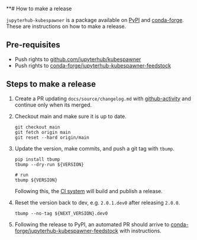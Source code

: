 \*\*# How to make a release

`jupyterhub-kubespawner` is a package available on [PyPI][] and [conda-forge][].
These are instructions on how to make a release.

## Pre-requisites

- Push rights to [github.com/jupyterhub/kubespawner][]
- Push rights to [conda-forge/jupyterhub-kubespawner-feedstock][]

## Steps to make a release

1. Create a PR updating `docs/source/changelog.md` with [github-activity][] and
   continue only when its merged.

1. Checkout main and make sure it is up to date.

   ```shell
   git checkout main
   git fetch origin main
   git reset --hard origin/main
   ```

1. Update the version, make commits, and push a git tag with `tbump`.

   ```shell
   pip install tbump
   tbump --dry-run ${VERSION}

   # run
   tbump ${VERSION}
   ```

   Following this, the [CI system][] will build and publish a release.

1. Reset the version back to dev, e.g. `2.0.1.dev0` after releasing `2.0.0`.

   ```shell
   tbump --no-tag ${NEXT_VERSION}.dev0
   ```

1. Following the release to PyPI, an automated PR should arrive to
   [conda-forge/jupyterhub-kubespawner-feedstock][] with instructions.

[github-activity]: https://github.com/executablebooks/github-activity
[github.com/jupyterhub/kubespawner]: https://github.com/jupyterhub/kubespawner
[pypi]: https://pypi.org/project/jupyterhub-kubespawner/
[conda-forge]: https://anaconda.org/conda-forge/jupyterhub-kubespawner
[conda-forge/jupyterhub-kubespawner-feedstock]: https://github.com/conda-forge/jupyterhub-kubespawner-feedstock
[ci system]: https://github.com/jupyterhub/kubespawner/actions/workflows/publish.yaml
